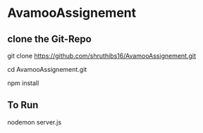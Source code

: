 # AvamooAssignement


## clone the Git-Repo
git clone  https://github.com/shruthibs16/AvamooAssignement.git

cd AvamooAssignement.git

npm install

## To Run
nodemon server.js
